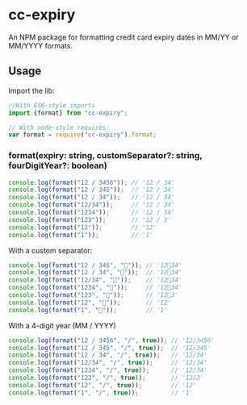 # cc-expiry
An NPM package for formatting credit card expiry dates in MM/YY or MM/YYYY formats.

## Usage

Import the lib:

```js
//With ES6-style imports
import {format} from "cc-expiry";

// With node-style requires:
var format = require("cc-expiry").format;
```

### format(expiry: string, customSeparator?: string, fourDigitYear?: boolean)

```js
console.log(format("12 / 3456")); // '12 / 34'
console.log(format("12 / 345"));  // '12 / 34'
console.log(format("12 / 34"));   // '12 / 34'
console.log(format("12/34"));     // '12 / 34'
console.log(format("1234"));      // '12 / 34'
console.log(format("123"));       // '12 / 3'
console.log(format("12"));        // '12'
console.log(format("1"));         // '1'
```

With a custom separator:

```js
console.log(format("12 / 345", "🍎")); // '12🍎34'
console.log(format("12 / 34", "🍎"));  // '12🍎34'
console.log(format("12/34", "🍎"));    // '12🍎34'
console.log(format("1234", "🍎"));     // '12🍎34'
console.log(format("123", "🍎"));      // '12🍎3'
console.log(format("12", "🍎"));       // '12'
console.log(format("1", "🍎"));        // '1'
```

With a 4-digit year (MM / YYYY)

```js
console.log(format("12 / 3456", "/", true)); // '12/3456'
console.log(format("12 / 345", "/", true));  // '12/345'
console.log(format("12 / 34", "/", true));   // '12/34'
console.log(format("12/34", "/", true));     // '12/34'
console.log(format("1234", "/", true));      // '12/34'
console.log(format("123", "/", true));       // '12/3'
console.log(format("12", "/", true));        // '12'
console.log(format("1", "/", true));         // '1'
```